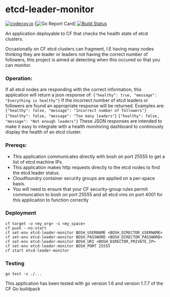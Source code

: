 # etcd-leader-monitor

[![codecov.io](https://codecov.io/github/FidelityInternational/etcd-leader-monitor/coverage.svg?branch=master)](https://codecov.io/github/FidelityInternational/etcd-leader-monitor?branch=master)
[![Go Report Card](https://goreportcard.com/badge/github.com/FidelityInternational/etcd-leader-monitor)]
[![Build Status](https://travis-ci.org/FidelityInternational/etcd-leader-monitor.svg?branch=master)](https://travis-ci.org/FidelityInternational/etcd-leader-monitor)

An application deployable to CF that checks the health state of etcd clusters.

Occasionally on CF etcd clusters can fragment, I.E having many nodes thinking they are leader or leaders not having the correct number of followers, this project is aimed at detecting when this occured so that you can monitor.

### Operation:
If all etcd nodes are responding with the correct information, this application will return a json response of: `{"healthy": true, "message": "Everything is healthy"}`
If the incorrect number of etcd leaders or followers are found an appropriate response will be returned. Examples are:
`{"healthy": false, "message": "Incorrect number of followers"}`
`{"healthy": false, "message": "Too many leaders"}`
`{"healthy": false, "message": "Not enough leaders"}`
These JSON responses are intended to make it easy to integrate with a health monitoring dashboard to continously display the health of an etcd cluster.

### Prereqs:
- This application communicates directly with bosh on port 25555 to get a list of etcd machine IPs
- This application makes http requests directly to the etcd nodes to find the etcd leader status.
- Cloudfoundry container security groups are applied on a per-space basis.
- You will need to ensure that your CF security-group rules permit communcation to bosh on port 25555 and all etcd vms on port 4001 for this applicaiton to function correctly

### Deployment

```
cf target -o <my_org> -s <my_space>
cf push --no-start
cf set-env etcd-leader-monitor BOSH_USERNAME <BOSH_DIRECTOR_USERNAME>
cf set-env etcd-leader-monitor BOSH_PASSWORD <BOSH_DIRECTOR_PASSWORD>
cf set-env etcd-leader-monitor BOSH_URI <BOSH_DIRECTOR_PRIVATE_IP>
cf set-env etcd-leader-monitor BOSH_PORT 25555
cf start etcd-leader-monitor
```

### Testing

`go test -v ./...`

This application has been tested with go version 1.6 and version 1.7.7 of the CF Go buildpack

